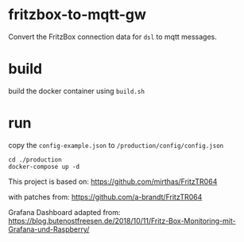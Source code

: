 # fritzbox-to-mqtt-gw

Convert the FritzBox connection data 
for `dsl` to mqtt messages.

# build

build the docker container using `build.sh`

# run

copy the `config-example.json` to `/production/config/config.json`
```
cd ./production
docker-compose up -d
```

This project is based on:
https://github.com/mirthas/FritzTR064

with patches from:
https://github.com/a-brandt/FritzTR064

Grafana Dashboard adapted from:
https://blog.butenostfreesen.de/2018/10/11/Fritz-Box-Monitoring-mit-Grafana-und-Raspberry/